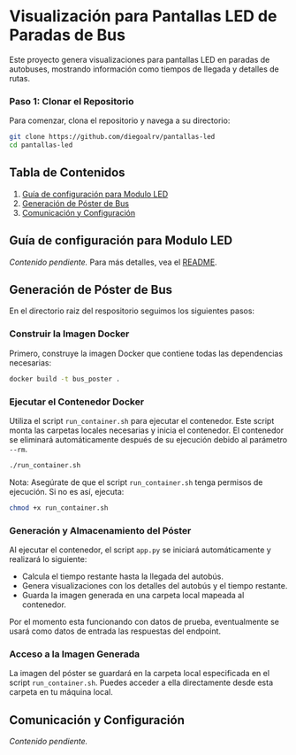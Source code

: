 # Visualización para Pantallas LED de Paradas de Bus

Este proyecto genera visualizaciones para pantallas LED en paradas de autobuses, mostrando información como tiempos de llegada y detalles de rutas.

### Paso 1: Clonar el Repositorio

Para comenzar, clona el repositorio y navega a su directorio:

```bash
git clone https://github.com/diegoalrv/pantallas-led
cd pantallas-led
```

## Tabla de Contenidos
1. [Guía de configuración para Modulo LED](#guia-de-configuración-para-modulo-led)
2. [Generación de Póster de Bus](#generación-de-póster-de-bus)
3. [Comunicación y Configuración](#comunicación-y-configuración)

## Guía de configuración para Modulo LED
*Contenido pendiente.*
Para más detalles, vea el [README](./ModeloLED/README.md).


## Generación de Póster de Bus
En el directorio raiz del respositorio seguimos los siguientes pasos:

### Construir la Imagen Docker
Primero, construye la imagen Docker que contiene todas las dependencias necesarias:

```bash
docker build -t bus_poster .
```

### Ejecutar el Contenedor Docker
Utiliza el script ```run_container.sh``` para ejecutar el contenedor. Este script monta las carpetas locales necesarias y inicia el contenedor. El contenedor se eliminará automáticamente después de su ejecución debido al parámetro ```--rm```.

```bash
./run_container.sh
```

Nota: Asegúrate de que el script ```run_container.sh``` tenga permisos de ejecución. Si no es así, ejecuta:
```bash
chmod +x run_container.sh
```

### Generación y Almacenamiento del Póster
Al ejecutar el contenedor, el script ```app.py``` se iniciará automáticamente y realizará lo siguiente:

- Calcula el tiempo restante hasta la llegada del autobús.
- Genera visualizaciones con los detalles del autobús y el tiempo restante.
- Guarda la imagen generada en una carpeta local mapeada al contenedor.

Por el momento esta funcionando con datos de prueba, eventualmente se usará como datos de entrada las respuestas del endpoint.

### Acceso a la Imagen Generada
La imagen del póster se guardará en la carpeta local especificada en el script ```run_container.sh```. Puedes acceder a ella directamente desde esta carpeta en tu máquina local.

## Comunicación y Configuración
*Contenido pendiente.*
